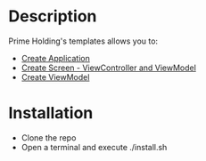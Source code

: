 # Description
Prime Holding's templates allows you to:
* [Create Application](./Documentation/PROJECT_TEMPLATE.md)
* [Create Screen - ViewController and ViewModel](./Documentation/VIEW_CONTROLLER_TEMPLATE.md)
* [Create ViewModel](./Documentation/VIEW_MODEL_TEMPLATE.md)

# Installation
* Clone the repo
* Open a terminal and execute ./install.sh


